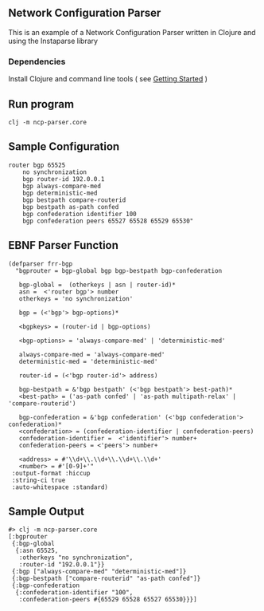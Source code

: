 ## Network Configuration Parser 
This is an example of a Network Configuration Parser written in Clojure and using the Instaparse library

### Dependencies
Install Clojure and command line tools ( see [Getting Started](https://clojure.org/guides/getting_started) )

## Run program

```clj -m ncp-parser.core```


## Sample Configuration
```
router bgp 65525
    no synchronization
    bgp router-id 192.0.0.1
    bgp always-compare-med
    bgp deterministic-med
    bgp bestpath compare-routerid
    bgp bestpath as-path confed
    bgp confederation identifier 100
    bgp confederation peers 65527 65528 65529 65530"
```

## EBNF Parser Function

```
(defparser frr-bgp
  "bgprouter = bgp-global bgp bgp-bestpath bgp-confederation
  
   bgp-global =  (otherkeys | asn | router-id)*
   asn =  <'router bgp'> number
   otherkeys = 'no synchronization'
   
   bgp = (<'bgp'> bgp-options)*
           
   <bgpkeys> = (router-id | bgp-options)
           
   <bgp-options> = 'always-compare-med' | 'deterministic-med'
           
   always-compare-med = 'always-compare-med' 
   deterministic-med = 'deterministic-med'        
 
   router-id = (<'bgp router-id'> address)
           
   bgp-bestpath = &'bgp bestpath' (<'bgp bestpath'> best-path)*
   <best-path> = ('as-path confed' | 'as-path multipath-relax' | 'compare-routerid') 
           
   bgp-confederation = &'bgp confederation' (<'bgp confederation'> confederation)*
   <confederation> = (confederation-identifier | confederation-peers)
   confederation-identifier =  <'identifier'> number+       
   confederation-peers = <'peers'> number+

   <address> = #'\\d+\\.\\d+\\.\\d+\\.\\d+'
   <number> = #'[0-9]+'"
 :output-format :hiccup  
 :string-ci true
 :auto-whitespace :standard)
 ```



## Sample Output

```
#> clj -m ncp-parser.core
[:bgprouter
 {:bgp-global
  {:asn 65525,
   :otherkeys "no synchronization",
   :router-id "192.0.0.1"}}
 {:bgp ["always-compare-med" "deterministic-med"]}
 {:bgp-bestpath ["compare-routerid" "as-path confed"]}
 {:bgp-confederation
  {:confederation-identifier "100",
   :confederation-peers #{65529 65528 65527 65530}}}]
```

